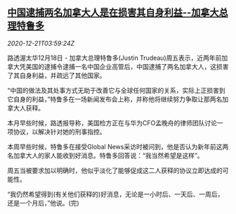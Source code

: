 <!--1608524594000-->
[中国逮捕两名加拿大人是在损害其自身利益--加拿大总理特鲁多](https://cn.reuters.com/article/trudeau-china-canada-1218-fri-idCNKBS28V0CW)
------

<div><i>2020-12-21T03:59:24Z</i></div><p>路透渥太华12月18日 - 加拿大总理特鲁多(Justin Trudeau)周五表示，近两年前加拿大凭美国的逮捕令逮捕一名中国企业高管后，中国逮捕了两名加拿大人，这损害了其自身利益，并疏远了其他国家。</p><p>“中国的做法及其处事方式无助于改善它与全球任何国家的关系，实际上正损害到它自身的利益，”特鲁多在一场新闻发布会上称，并称他将继续努力争取让那两名加拿大人获释。</p><p>本月早些时候，路透报导称，美国检方正在与华为CFO孟晚舟的律师团队讨论一项协议，以解决针对她的刑事指控。</p><p>本周早些时候，特鲁多在接受Global News采访时被问到，他是否认为新年前这两名加拿大人的家人能收到好消息。特鲁多回答说：“我当然希望是这样”。</p><p>周五当被要求加以明确时，他似乎淡化了能够促成这二人获释的协议立即达成的可能性。</p><p>“我仍然希望得到(有关他们获释的)好消息，无论是一小时后、一天后、一周后，还是一个月后，”他说。(完)</p>
